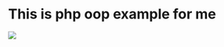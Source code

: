 # This is php oop example for me

![](https://i.ytimg.com/vi/cxlcFg9PNos/maxresdefault.jpg?7857057827)
